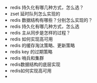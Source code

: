 - redis 持久化有哪几种方式，怎么选？
- zset 延时队列怎么实现的
- redis 数据结构有哪些？分别怎么实现的？
- redis 持久化有哪几种方式，怎么选
- redis 主从同步是怎样的过程？
- redis 如何实现高可用
- redis 的缓存淘汰策略、更新策略
- redis key 的过期策略
- redis 哨兵和集群
- redis数据结构的底层实现
- redis如何实现高可用
- 